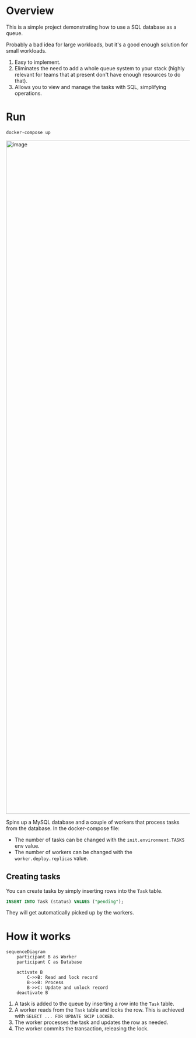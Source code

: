 # Overview

This is a simple project demonstrating how to use a SQL database as a queue.

Probably a bad idea for large workloads, but it's a good enough solution for small workloads.
1. Easy to implement.
2. Eliminates the need to add a whole queue system to your stack
   (highly relevant for teams that at present don't have enough resources to do that).
3. Allows you to view and manage the tasks with SQL, simplifying operations. 

# Run

```bash
docker-compose up
```

<img width="1840" alt="image" src="https://github.com/user-attachments/assets/f596c33e-c1ca-4a6b-9cd0-1c5d10d2be47">

Spins up a MySQL database and a couple of workers that process tasks from the database.
In the docker-compose file:
- The number of tasks can be changed with the `init.environment.TASKS` env value.
- The number of workers can be changed with the `worker.deploy.replicas` value.

## Creating tasks

You can create tasks by simply inserting rows into the `Task` table.
```sql
INSERT INTO Task (status) VALUES ("pending");
```

They will get automatically picked up by the workers.

# How it works

```mermaid
sequenceDiagram
    participant B as Worker
    participant C as Database

    activate B
        C->>B: Read and lock record
        B->>B: Process
        B->>C: Update and unlock record
    deactivate B
```

1. A task is added to the queue by inserting a row into the `Task` table.
2. A worker reads from the `Task` table and locks the row. 
   This is achieved with `SELECT ... FOR UPDATE SKIP LOCKED`.
3. The worker processes the task and updates the row as needed.
4. The worker commits the transaction, releasing the lock.
